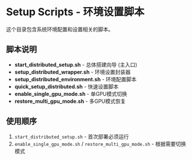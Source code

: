 # Setup Scripts - 环境设置脚本

这个目录包含系统环境配置和设置相关的脚本。

## 脚本说明

- **start_distributed_setup.sh** - 总体搭建向导 (主入口)
- **setup_distributed_wrapper.sh** - 环境设置封装器
- **setup_distributed_environment.sh** - 环境配置脚本
- **quick_setup_distributed.sh** - 快速设置脚本
- **enable_single_gpu_mode.sh** - 单GPU模式切换
- **restore_multi_gpu_mode.sh** - 多GPU模式恢复

## 使用顺序

1. `start_distributed_setup.sh` - 首次部署必须运行
2. `enable_single_gpu_mode.sh` / `restore_multi_gpu_mode.sh` - 根据需要切换模式
